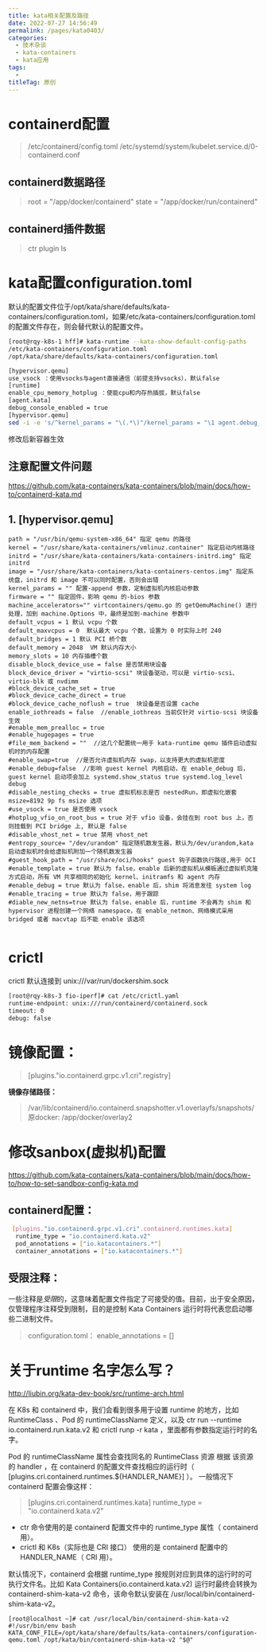 ```yaml
---
title: kata相关配置及路径
date: 2022-07-27 14:56:49
permalink: /pages/kata0403/
categories:
  - 技术杂谈
  - kata-containers
  - kata应用
tags:
  - 
titleTag: 原创
---
```

 
# containerd配置

> /etc/containerd/config.toml
> /etc/systemd/system/kubelet.service.d/0-containerd.conf

## containerd数据路径
> root = "/app/docker/containerd"
> state = "/app/docker/run/containerd"


## containerd插件数据
> ctr plugin ls

 

# kata配置configuration.toml

默认的配置文件位于/opt/kata/share/defaults/kata-containers/configuration.toml，如果/etc/kata-containers/configuration.toml的配置文件存在，则会替代默认的配置文件。

```bash
[root@rqy-k8s-1 hff]# kata-runtime --kata-show-default-config-paths
/etc/kata-containers/configuration.toml
/opt/kata/share/defaults/kata-containers/configuration.toml
```

```bash
[hypervisor.qemu]
use_vsock ：使用vsocks与agent直接通信（前提支持vsocks），默认false 
[runtime]
enable_cpu_memory_hotplug ：使能cpu和内存热插拔，默认false
[agent.kata]
debug_console_enabled = true
[hypervisor.qemu]
sed -i -e 's/^kernel_params = "\(.*\)"/kernel_params = "\1 agent.debug_console"/g' "${kata_configuration_file}"
```

修改后新容器生效

## 注意配置文件问题
https://github.com/kata-containers/kata-containers/blob/main/docs/how-to/containerd-kata.md

## 1. [hypervisor.qemu]
```
path = "/usr/bin/qemu-system-x86_64" 指定 qemu 的路径
kernel = "/usr/share/kata-containers/vmlinuz.container" 指定启动内核路径
initrd = "/usr/share/kata-containers/kata-containers-initrd.img" 指定 initrd
image = "/usr/share/kata-containers/kata-containers-centos.img" 指定系统盘，initrd 和 image 不可以同时配置，否则会出错
kernel_params = "" 配置-append 参数，定制虚拟机内核启动参数
firmware = "" 指定固件，影响 qemu 的-bios 参数
machine_accelerators="" virtcontainers/qemu.go 的 getQemuMachine() 进行处理，加到 machine.Options 中，最终是加到-machine 参数中
default_vcpus = 1 默认 vcpu 个数
default_maxvcpus = 0  默认最大 vcpu 个数，设置为 0 时实际上时 240
default_bridges = 1 默认 PCI 桥个数
default_memory = 2048  VM 默认内存大小
memory_slots = 10 内存插槽个数
disable_block_device_use = false 是否禁用块设备
block_device_driver = "virtio-scsi" 块设备驱动，可以是 virtio-scsi、virtio-blk 或 nvdimm
#block_device_cache_set = true
#block_device_cache_direct = true
#block_device_cache_noflush = true  块设备是否设置 cache
enable_iothreads = false  //enable_iothreas 当前仅针对 virtio-scsi 块设备生效
#enable_mem_prealloc = true
#enable_hugepages = true
#file_mem_backend = ""  //这几个配置统一用于 kata-runtime qemu 插件启动虚拟机时的内存配置
#enable_swap=true  //是否允许虚拟机内存 swap，以支持更大的虚拟机密度
#enable_debug=false  //影响 guest kernel 内核启动，在 enable_debug 后，guest kernel 启动项会加上 systemd.show_status true systemd.log_level debug
#disable_nesting_checks = true 虚拟机标志是否 nestedRun，即虚拟化嵌套
msize=8192 9p fs msize 选项
#use_vsock = true 是否使用 vsock
#hotplug_vfio_on_root_bus = true 对于 vfio 设备，会挂在到 root bus 上，否则挂载到 PCI bridge 上, 默认是 false
#disable_vhost_net = true 禁用 vhost_net
#entropy_source= "/dev/urandom" 指定随机数发生器，默认为/dev/urandom,kata 启动虚拟机时会给虚拟机附加一个随机数发生器
#guest_hook_path = "/usr/share/oci/hooks" guest 钩子函数执行路径,用于 OCI
#enable_template = true 默认为 false，enable 后新的虚拟机从模板通过虚拟机克隆方式启动，所有 VM 共享相同的初始化 kernel、initramfs 和 agent 内存
#enable_debug = true 默认为 false，enable 后，shim 将消息发往 system log
#enable_tracing = true 默认为 false，用于跟踪
#diable_new_netns=true 默认为 false，enable 后，runtime 不会再为 shim 和 hypervisor 进程创建一个网络 namespace，在 enable_netmon、网络模式采用 bridged 或者 macvtap 后不能 enable 该选项


```

# crictl

crictl 默认连接到 unix:///var/run/dockershim.sock

```bash
[root@rqy-k8s-3 fio-iperf]# cat /etc/crictl.yaml
runtime-endpoint: unix:///run/containerd/containerd.sock
timeout: 0
debug: false
```




# 镜像配置：

> [plugins."io.containerd.grpc.v1.cri".registry]

**镜像存储路径：**
> /var/lib/containerd/io.containerd.snapshotter.v1.overlayfs/snapshots/
   原docker: 
   /app/docker/overlay2


# 修改sanbox(虚拟机)配置

https://github.com/kata-containers/kata-containers/blob/main/docs/how-to/how-to-set-sandbox-config-kata.md

## containerd配置：
```bash
​ [plugins."io.containerd.grpc.v1.cri".containerd.runtimes.kata]
​  runtime_type = "io.containerd.kata.v2"
​  pod_annotations = ["io.katacontainers.*"]
​  container_annotations = ["io.katacontainers.*"]
```
## 受限注释：

一些注释是*受限*的，这意味着配置文件指定了可接受的值。目前，出于安全原因，仅管理程序注释受到限制，目的是控制 Kata Containers 运行时将代表您启动哪些二进制文件。

> configuration.toml：
  enable_annotations = []


# 关于runtime 名字怎么写？
http://liubin.org/kata-dev-book/src/runtime-arch.html

在 K8s 和 containerd 中，我们会看到很多用于设置 runtime 的地方，比如 RuntimeClass 、Pod 的 runtimeClassName 定义，以及 ctr run --runtime io.containerd.run.kata.v2 和 crictl runp -r kata ，里面都有参数指定运行时的名字。

Pod 的 runtimeClassName 属性会查找同名的 RuntimeClass 资源
根据 该资源的 handler ，在 containerd 的配置文件查找相应的运行时（ [plugins.cri.containerd.runtimes.${HANDLER_NAME}] ）。
一般情况下 containerd 配置会像这样：

>[plugins.cri.containerd.runtimes.kata]
  runtime_type = "io.containerd.kata.v2"
- ctr 命令使用的是 containerd 配置文件中的 runtime_type 属性（ containerd 用）。
- crictl 和 K8s（实际也是 CRI 接口） 使用的是 containerd 配置中的 HANDLER_NAME（ CRI 用）。

默认情况下，containerd 会根据 runtime_type 按规则对应到具体的运行时的可执行文件名。比如 Kata Containers(io.containerd.kata.v2) 运行时最终会转换为 containerd-shim-kata-v2 命令，该命令默认安装在 /usr/local/bin/containerd-shim-kata-v2。

```
[root@localhost ~]# cat /usr/local/bin/containerd-shim-kata-v2
#!/usr/bin/env bash
KATA_CONF_FILE=/opt/kata/share/defaults/kata-containers/configuration-qemu.toml /opt/kata/bin/containerd-shim-kata-v2 "$@"
```


